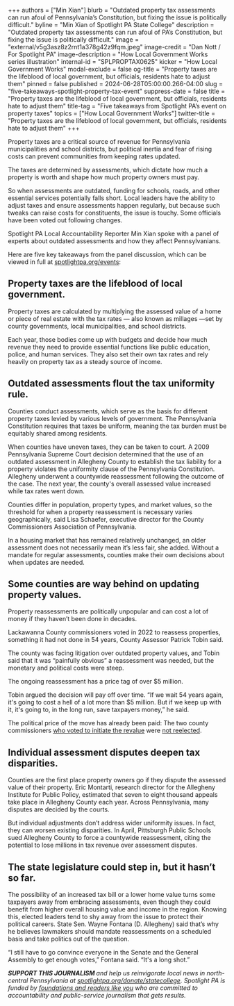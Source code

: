 +++
authors = ["Min Xian"]
blurb = "Outdated property tax assessments can run afoul of Pennsylvania’s Constitution, but fixing the issue is politically difficult."
byline = "Min Xian of Spotlight PA State College"
description = "Outdated property tax assessments can run afoul of PA’s Constitution, but fixing the issue is politically difficult."
image = "external/v5g3asz8z2rnt1a378g42z9fqm.jpeg"
image-credit = "Dan Nott / For Spotlight PA"
image-description = "How Local Government Works series illustration"
internal-id = "SPLPROPTAX0625"
kicker = "How Local Government Works"
modal-exclude = false
og-title = "Property taxes are the lifeblood of local government, but officials, residents hate to adjust them"
pinned = false
published = 2024-06-28T05:00:00.266-04:00
slug = "five-takeaways-spotlight-property-tax-event"
suppress-date = false
title = "Property taxes are the lifeblood of local government, but officials, residents hate to adjust them"
title-tag = "Five takeaways from Spotlight PA’s event on property taxes"
topics = ["How Local Government Works"]
twitter-title = "Property taxes are the lifeblood of local government, but officials, residents hate to adjust them"
+++

Property taxes are a critical source of revenue for Pennsylvania municipalities and school districts, but political inertia and fear of rising costs can prevent communities from keeping rates updated.

The taxes are determined by assessments, which dictate how much a property is worth and shape how much property owners must pay.

So when assessments are outdated, funding for schools, roads, and other essential services potentially falls short. Local leaders have the ability to adjust taxes and ensure assessments happen regularly, but because such tweaks can raise costs for constituents, the issue is touchy. Some officials have been voted out following changes.

Spotlight PA Local Accountability Reporter Min Xian spoke with a panel of experts about outdated assessments and how they affect Pennsylvanians.

<script src="https://www.spotlightpa.org/embed.js" async></script><div data-spl-embed-version="1" data-spl-src="https://www.spotlightpa.org/embeds/newsletter/?cta=Sign%20up%20for%20our%20new%20regional%20newsletter%2C%20%3Cb%3ETalk%20of%20the%20Town%3C%2Fb%3E%2C%20and%20get%20all%20the%20news%20and%20notes%20from%20State%20College%20and%20north-central%20PA.&button=Sign%20Up%20Now&preselect=state_college&eyebrow=DON'T%20MISS%20A%20BEAT"></div>

Here are five key takeaways from the panel discussion, which can be viewed in full at <a href="https://www.spotlightpa.org/statecollege/2024/06/pennsylvania-property-assessment-tax-local-government/">spotlightpa.org/events</a>:

## Property taxes are the lifeblood of local government.

Property taxes are calculated by multiplying the assessed value of a home or piece of real estate with the tax rates — also known as millages —set by county governments, local municipalities, and school districts.

Each year, those bodies come up with budgets and decide how much revenue they need to provide essential functions like public education, police, and human services. They also set their own tax rates and rely heavily on property tax as a steady source of income.

## Outdated assessments flout the tax uniformity rule.

Counties conduct assessments, which serve as the basis for different property taxes levied by various levels of government. The Pennsylvania Constitution requires that taxes be uniform, meaning the tax burden must be equitably shared among residents.

When counties have uneven taxes, they can be taken to court. A 2009 Pennsylvania Supreme Court decision determined that the use of an outdated assessment in Allegheny County to establish the tax liability for a property violates the uniformity clause of the Pennsylvania Constitution. Allegheny underwent a countywide reassessment following the outcome of the case. The next year, the county&#39;s overall assessed value increased while tax rates went down.

Counties differ in population, property types, and market values, so the threshold for when a property reassessment is necessary varies geographically, said Lisa Schaefer, executive director for the County Commissioners Association of Pennsylvania.

In a housing market that has remained relatively unchanged, an older assessment does not necessarily mean it’s less fair, she added. Without a mandate for regular assessments, counties make their own decisions about when updates are needed.

## Some counties are way behind on updating property values.

Property reassessments are politically unpopular and can cost a lot of money if they haven’t been done in decades.

Lackawanna County commissioners voted in 2022 to reassess properties, something it had not done in 54 years, County Assessor Patrick Tobin said.

The county was facing litigation over outdated property values, and Tobin said that it was “painfully obvious” a reassessment was needed, but the monetary and political costs were steep.

The ongoing reassessment has a price tag of over $5 million.

Tobin argued the decision will pay off over time. “If we wait 54 years again, it&#39;s going to cost a hell of a lot more than $5 million. But if we keep up with it, it&#39;s going to, in the long run, save taxpayers money,” he said.

The political price of the move has already been paid: The two county commissioners <a href="https://www.google.com/url?q=https://currently.att.yahoo.com/news/majority-lackawanna-county-commissioners-vote-040100072.html&amp;sa=D&amp;source=docs&amp;ust=1719348860597329&amp;usg=AOvVaw1wgjUwMKG2ChuIawW1ZCjY">who voted to initiate the revalue</a> were <a href="https://www.wnep.com/article/news/politics/elections/election-results-lackawanna-county-commissioner-2023/523-e53d8b4a-b767-4c99-a0ee-a34ed9035fbd">not reelected</a>.

<script src="https://www.spotlightpa.org/embed.js" async></script><div data-spl-embed-version="1" data-spl-src="https://www.spotlightpa.org/embeds/donate/"></div>

## Individual assessment disputes deepen tax disparities.

Counties are the first place property owners go if they dispute the assessed value of their property. Eric Montarti, research director for the Allegheny Institute for Public Policy, estimated that seven to eight thousand appeals take place in Allegheny County each year. Across Pennsylvania, many disputes are decided by the courts.

But individual adjustments don’t address wider uniformity issues. In fact, they can worsen existing disparities. In April, Pittsburgh Public Schools sued Allegheny County to force a countywide reassessment, citing the potential to lose millions in tax revenue over assessment disputes.

## The state legislature could step in, but it hasn’t so far.

The possibility of an increased tax bill or a lower home value turns some taxpayers away from embracing assessments, even though they could benefit from higher overall housing value and income in the region. Knowing this, elected leaders tend to shy away from the issue to protect their political careers. State Sen. Wayne Fontana (D. Allegheny) said that’s why he believes lawmakers should mandate reassessments on a scheduled basis and take politics out of the question.

“I still have to go convince everyone in the Senate and the General Assembly to get enough votes,” Fontana said. “It&#39;s a long shot.”

<strong><em>SUPPORT THIS JOURNALISM </em></strong><em>and help us reinvigorate local news in north-central Pennsylvania at </em><a href="http://spotlightpa.org/donate/statecollege"><em>spotlightpa.org/donate/statecollege</em></a><em>. Spotlight PA is funded by </em><a href="https://www.spotlightpa.org/support"><em>foundations and readers like you</em></a><em> who are committed to accountability and public-service journalism that gets results.</em>

